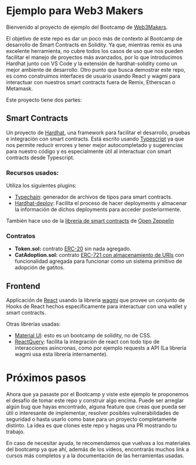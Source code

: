 # Ejemplo para Web3 Makers

Bienvenido al proyecto de ejemplo del Bootcamp de [Web3Makers](https://web3makers.org).

El objetivo de este repo es dar un poco más de contexto al Bootcamp de desarrollo de Smart Contracts en Solidity. Ya que, mientras remix es una excelente herramienta, no cubre todos los casos de uso que nos pueden facilitar el manejo de proyectos más avanzados, por lo que introducimos Hardhat junto con VS Code y la extensión de hardhat-solidity como un mejor ambiente de desarrollo.
Otro punto que busca demostrar este repo, es como construimos interfaces de usuario usando React y wagmi para interactuar con nuestros smart contracts fuera de Remix, Etherscan o Metamask.

Este proyecto tiene dos partes:

## Smart Contracts
Un proyecto de [Hardhat](https://hardhat.org), una framework para facilitar el desarrollo, pruebas e integración con smart contracts. Está escrito usando [Typescript](https://www.typescriptlang.org/) ya que nos permite reducir errores y tener mejor autocompletado y sugerencias para nuestro código y es especialmente útil al interactuar con smart contracts desde Typescript.


### Recursos usados:

Utiliza los siguientes plugins:
- [Typechain](https://github.com/dethcrypto/TypeChain): generador de archivos de tipos para smart contracts.
- [Hardhat-deploy](https://github.com/wighawag/hardhat-deploy): Facilita el proceso de hacer deployments y almacenar la información de dichos deployments para acceder posteriormente.

También hace uso de la [librería de smart contracts](https://docs.openzeppelin.com/contracts/4.x/) de [Open Zeppelin](https://www.openzeppelin.com/)

### Contratos
- **Token.sol:** contrato [ERC-20](https://docs.openzeppelin.com/contracts/4.x/erc20) sin nada agregado.
- **CatAdoption.sol:** contrato [ERC-721 con almacenamiento de URIs](https://docs.openzeppelin.com/contracts/4.x/api/token/erc721#ERC721URIStorage) con funcionalidad agregada para funcionar como un sistema primitivo de adopción de gatitos.

## Frontend
Applicación de [React](https://reactjs.org/) usando la librería [wagmi](https://wagmi.sh/) que provee un conjunto de Hooks de React hechos específicamente para interactuar con una wallet y smart contracts.

Otras librerías usadas:
- [Material UI](https://mui.com/): esto es un bootcamp de solidity, no de CSS.
- [ReactQuery](https://react-query-v3.tanstack.com/): facilita la integración de react con todo tipo de interacciones asíncronas, como por ejemplo requests a API (La librería wagmi usa esta librería internamente).

# Próximos pasos
Ahora que ya pasaste por el Bootcamp y viste este ejemplo te proponemos el desafío de tomar este repo y construir algo encima. Puede ser arreglar algún bug que hayas encontrado, alguna feature que creas que pueda ser útil o interesante de implementar, resolver posibles vulnerabilidades de seguridad o hasta usarlo como base para un proyecto completamente distinto.
La idea es que clones este repo y hagas una PR mostrando tu trabajo.

En caso de necesitar ayuda, te recomendamos que vuelvas a los materiales del bootcamp ya que ahí, además de los videos, encontrarás muchos link a cursos más completos y a la documentación de las herramientas usadas.
